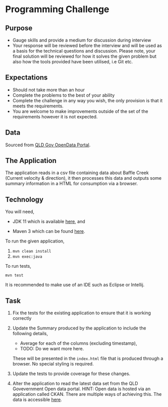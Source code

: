 # Programming Challenge

## Purpose 

- Gauge skills and provide a medium for discussion during interview
- Your response will be reviewed before the interview and will be used as a basis for the technical questions and discussion. Please note, your final solution will be reviewed for how it solves the given problem but also how the tools provided have been utilised, i.e Git etc.

## Expectations

- Should not take more than an hour 
- Complete the problems to the best of your ability
- Complete the challenge in any way you wish, the only provision is that it meets the requirements.
- You are welcome to make improvements outside of the set of the requirements however it is not expected.



## Data 

Sourced from [QLD Gov OpenData Portal](https://data.qld.gov.au/dataset/ambient-estuarine-water-quality-monitoring-data-near-real-time-sites-2012-to-present-day/resource/0ca6f77c-4088-4d77-8c88-beae2b57ce14).



## The Application

The application reads in a csv file containing data about Baffle Creek (Current  velocity & direction), it then processes this data and outputs some summary information in a HTML for consumption via a browser. 



## Technology 

You will need, 

-  JDK 11 which is available [here](https://jdk.java.net/11/), and 

- Maven 3 which can be found [here](https://maven.apache.org/download.cgi).

To run the given application, 

1. ``mvn clean install``
2. ``mvn exec:java``

To run tests, 

``mvn test``

It is recommended to make use of an IDE such as Eclipse or Intellij.

## Task 

1. Fix the tests for the existing application to ensure that it is working correctly

2. Update the Summary produced by the application to include the following details, 

   - Average for each of the columns (excluding timestamp),
   - TODO: Do we want more here. 

   These will be presented in the `index.html` file that is produced through a browser. No special styling is required. 

3. Update the tests to provide coverage for these changes. 

4. Alter the application to read the latest data set from the QLD Govevernment Open data portal. HINT: Open data is hosted via an application called CKAN. There are multiple ways of achieving this. The data is accessible [here](https://data.qld.gov.au/dataset/ambient-estuarine-water-quality-monitoring-data-near-real-time-sites-2012-to-present-day).

   

